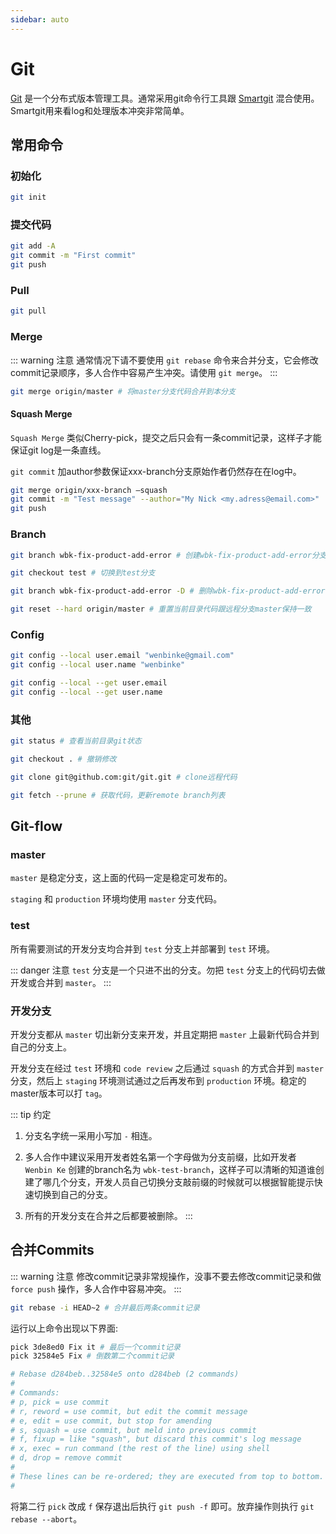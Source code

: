 ```yaml
---
sidebar: auto
---
```


# Git

[Git](https://git-scm.com) 是一个分布式版本管理工具。通常采用git命令行工具跟 [Smartgit](https://www.syntevo.com/smartgit) 混合使用。
Smartgit用来看log和处理版本冲突非常简单。

## 常用命令

### 初始化

```bash
git init
``` 

### 提交代码

```bash
git add -A
git commit -m "First commit"
git push
```

### Pull

```bash
git pull
```

### Merge

::: warning 注意
通常情况下请不要使用 `git rebase` 命令来合并分支，它会修改commit记录顺序，多人合作中容易产生冲突。请使用 `git merge`。
:::

```bash
git merge origin/master # 将master分支代码合并到本分支
```

#### Squash Merge

`Squash Merge` 类似Cherry-pick，提交之后只会有一条commit记录，这样子才能保证git log是一条直线。

`git commit` 加author参数保证xxx-branch分支原始作者仍然存在在log中。

```bash
git merge origin/xxx-branch —squash 
git commit -m "Test message" --author="My Nick <my.adress@email.com>"
git push
```

### Branch

```bash
git branch wbk-fix-product-add-error # 创建wbk-fix-product-add-error分支

git checkout test # 切换到test分支

git branch wbk-fix-product-add-error -D # 删除wbk-fix-product-add-error分支

git reset --hard origin/master # 重置当前目录代码跟远程分支master保持一致
```

### Config

```bash
git config --local user.email "wenbinke@gmail.com"
git config --local user.name "wenbinke"

git config --local --get user.email
git config --local --get user.name
```

### 其他

```bash
git status # 查看当前目录git状态

git checkout . # 撤销修改

git clone git@github.com:git/git.git # clone远程代码

git fetch --prune # 获取代码，更新remote branch列表
```

## Git-flow

### master

`master` 是稳定分支，这上面的代码一定是稳定可发布的。

`staging` 和 `production` 环境均使用 `master` 分支代码。

### test

所有需要测试的开发分支均合并到 `test` 分支上并部署到 `test` 环境。

::: danger 注意
`test` 分支是一个只进不出的分支。勿把 `test` 分支上的代码切去做开发或合并到 `master`。
:::

### 开发分支

开发分支都从 `master` 切出新分支来开发，并且定期把 `master` 上最新代码合并到自己的分支上。

开发分支在经过 `test` 环境和 `code review` 之后通过 `squash` 的方式合并到 `master` 分支，然后上 `staging` 环境测试通过之后再发布到 `production` 环境。稳定的master版本可以打 `tag`。

::: tip 约定
1. 分支名字统一采用小写加 `-` 相连。

2. 多人合作中建议采用开发者姓名第一个字母做为分支前缀，比如开发者 `Wenbin Ke` 创建的branch名为 `wbk-test-branch`，这样子可以清晰的知道谁创建了哪几个分支，开发人员自己切换分支敲前缀的时候就可以根据智能提示快速切换到自己的分支。

3. 所有的开发分支在合并之后都要被删除。
:::

## 合并Commits

::: warning 注意
修改commit记录非常规操作，没事不要去修改commit记录和做 `force push` 操作，多人合作中容易冲突。
:::

```bash
git rebase -i HEAD~2 # 合并最后两条commit记录
```

运行以上命令出现以下界面:

```bash
pick 3de8ed0 Fix it # 最后一个commit记录
pick 32584e5 Fix # 倒数第二个commit记录

# Rebase d284beb..32584e5 onto d284beb (2 commands)
#
# Commands:
# p, pick = use commit
# r, reword = use commit, but edit the commit message
# e, edit = use commit, but stop for amending
# s, squash = use commit, but meld into previous commit
# f, fixup = like "squash", but discard this commit's log message
# x, exec = run command (the rest of the line) using shell
# d, drop = remove commit
#
# These lines can be re-ordered; they are executed from top to bottom.
#
```

将第二行 `pick` 改成 `f` 保存退出后执行 `git push -f` 即可。放弃操作则执行 `git rebase --abort`。
